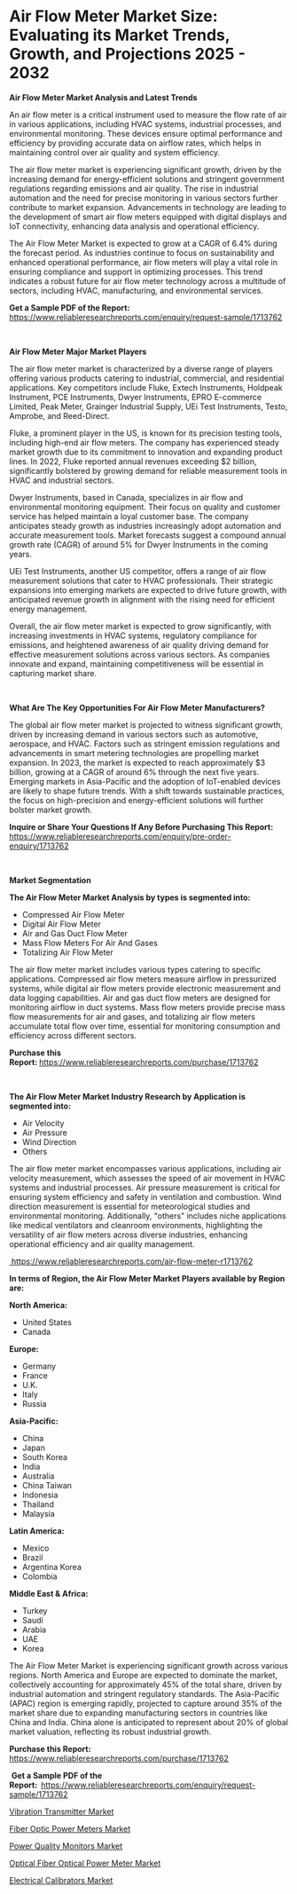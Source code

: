 <p><h1>Air Flow Meter Market Size: Evaluating its Market Trends, Growth, and Projections 2025 - 2032</h1></p><p><strong>Air Flow Meter Market Analysis and Latest Trends</strong></p>
<p><p>An air flow meter is a critical instrument used to measure the flow rate of air in various applications, including HVAC systems, industrial processes, and environmental monitoring. These devices ensure optimal performance and efficiency by providing accurate data on airflow rates, which helps in maintaining control over air quality and system efficiency.</p><p>The air flow meter market is experiencing significant growth, driven by the increasing demand for energy-efficient solutions and stringent government regulations regarding emissions and air quality. The rise in industrial automation and the need for precise monitoring in various sectors further contribute to market expansion. Advancements in technology are leading to the development of smart air flow meters equipped with digital displays and IoT connectivity, enhancing data analysis and operational efficiency.</p><p>The Air Flow Meter Market is expected to grow at a CAGR of 6.4% during the forecast period. As industries continue to focus on sustainability and enhanced operational performance, air flow meters will play a vital role in ensuring compliance and support in optimizing processes. This trend indicates a robust future for air flow meter technology across a multitude of sectors, including HVAC, manufacturing, and environmental services.</p></p>
<p><strong>Get a Sample PDF of the Report:&nbsp;</strong> <a href="https://www.reliableresearchreports.com/enquiry/request-sample/1713762?utm_campaign=32&utm_medium=2&utm_source=Github&utm_content=ia&utm_term=11012025&utm_id=air-flow-meter">https://www.reliableresearchreports.com/enquiry/request-sample/1713762</a></p>
<p>&nbsp;</p>
<p><strong>Air Flow Meter Major Market Players</strong></p>
<p><p>The air flow meter market is characterized by a diverse range of players offering various products catering to industrial, commercial, and residential applications. Key competitors include Fluke, Extech Instruments, Holdpeak Instrument, PCE Instruments, Dwyer Instruments, EPRO E-commerce Limited, Peak Meter, Grainger Industrial Supply, UEi Test Instruments, Testo, Amprobe, and Reed-Direct.</p><p>Fluke, a prominent player in the US, is known for its precision testing tools, including high-end air flow meters. The company has experienced steady market growth due to its commitment to innovation and expanding product lines. In 2022, Fluke reported annual revenues exceeding $2 billion, significantly bolstered by growing demand for reliable measurement tools in HVAC and industrial sectors.</p><p>Dwyer Instruments, based in Canada, specializes in air flow and environmental monitoring equipment. Their focus on quality and customer service has helped maintain a loyal customer base. The company anticipates steady growth as industries increasingly adopt automation and accurate measurement tools. Market forecasts suggest a compound annual growth rate (CAGR) of around 5% for Dwyer Instruments in the coming years.</p><p>UEi Test Instruments, another US competitor, offers a range of air flow measurement solutions that cater to HVAC professionals. Their strategic expansions into emerging markets are expected to drive future growth, with anticipated revenue growth in alignment with the rising need for efficient energy management.</p><p>Overall, the air flow meter market is expected to grow significantly, with increasing investments in HVAC systems, regulatory compliance for emissions, and heightened awareness of air quality driving demand for effective measurement solutions across various sectors. As companies innovate and expand, maintaining competitiveness will be essential in capturing market share.</p></p>
<p>&nbsp;</p>
<p><strong>What Are The Key Opportunities For Air Flow Meter Manufacturers?</strong></p>
<p><p>The global air flow meter market is projected to witness significant growth, driven by increasing demand in various sectors such as automotive, aerospace, and HVAC. Factors such as stringent emission regulations and advancements in smart metering technologies are propelling market expansion. In 2023, the market is expected to reach approximately $3 billion, growing at a CAGR of around 6% through the next five years. Emerging markets in Asia-Pacific and the adoption of IoT-enabled devices are likely to shape future trends. With a shift towards sustainable practices, the focus on high-precision and energy-efficient solutions will further bolster market growth.</p></p>
<p><strong>Inquire or Share Your Questions If Any Before Purchasing This Report:</strong> <a href="https://www.reliableresearchreports.com/enquiry/pre-order-enquiry/1713762?utm_campaign=32&utm_medium=2&utm_source=Github&utm_content=ia&utm_term=11012025&utm_id=air-flow-meter">https://www.reliableresearchreports.com/enquiry/pre-order-enquiry/1713762</a></p>
<p>&nbsp;</p>
<p><strong>Market Segmentation</strong></p>
<p><strong>The Air Flow Meter Market Analysis by types is segmented into:</strong></p>
<p><ul><li>Compressed Air Flow Meter</li><li>Digital Air Flow Meter</li><li>Air and Gas Duct Flow Meter</li><li>Mass Flow Meters For Air And Gases</li><li>Totalizing Air Flow Meter</li></ul></p>
<p><p>The air flow meter market includes various types catering to specific applications. Compressed air flow meters measure airflow in pressurized systems, while digital air flow meters provide electronic measurement and data logging capabilities. Air and gas duct flow meters are designed for monitoring airflow in duct systems. Mass flow meters provide precise mass flow measurements for air and gases, and totalizing air flow meters accumulate total flow over time, essential for monitoring consumption and efficiency across different sectors.</p></p>
<p><strong>Purchase this Report:&nbsp;</strong><a href="https://www.reliableresearchreports.com/purchase/1713762?utm_campaign=32&utm_medium=2&utm_source=Github&utm_content=ia&utm_term=11012025&utm_id=air-flow-meter">https://www.reliableresearchreports.com/purchase/1713762</a></p>
<p>&nbsp;</p>
<p><strong>The Air Flow Meter Market Industry Research by Application is segmented into:</strong></p>
<p><ul><li>Air Velocity</li><li>Air Pressure</li><li>Wind Direction</li><li>Others</li></ul></p>
<p><p>The air flow meter market encompasses various applications, including air velocity measurement, which assesses the speed of air movement in HVAC systems and industrial processes. Air pressure measurement is critical for ensuring system efficiency and safety in ventilation and combustion. Wind direction measurement is essential for meteorological studies and environmental monitoring. Additionally, "others" includes niche applications like medical ventilators and cleanroom environments, highlighting the versatility of air flow meters across diverse industries, enhancing operational efficiency and air quality management.</p></p>
<p><a href="https://www.reliableresearchreports.com/air-flow-meter-r1713762?utm_campaign=32&utm_medium=2&utm_source=Github&utm_content=ia&utm_term=11012025&utm_id=air-flow-meter">&nbsp;https://www.reliableresearchreports.com/air-flow-meter-r1713762</a></p>
<p><strong>In terms of Region, the Air Flow Meter Market Players available by Region are:</strong></p>
<p>
    <p> <strong> North America: </strong>
        <ul>
            <li>United States</li>
            <li>Canada</li>
        </ul>
        </p> 
    <p> <strong> Europe: </strong>
        <ul>
            <li>Germany</li>
            <li>France</li>
            <li>U.K.</li>
            <li>Italy</li>
            <li>Russia</li>
        </ul>
        </p> 
    <p> <strong> Asia-Pacific: </strong>
        <ul>
            <li>China</li>
            <li>Japan</li>
            <li>South Korea</li>
            <li>India</li>
            <li>Australia</li>
            <li>China Taiwan</li>
            <li>Indonesia</li>
            <li>Thailand</li>
            <li>Malaysia</li>
        </ul>
        </p> 
    <p> <strong> Latin America: </strong>
        <ul>
            <li>Mexico</li>
            <li>Brazil</li>
            <li>Argentina Korea</li>
            <li>Colombia</li>
        </ul>
        </p> 
    <p> <strong> Middle East & Africa: </strong>
        <ul>
            <li>Turkey</li>
            <li>Saudi</li>
            <li>Arabia</li>
            <li>UAE</li>
            <li>Korea</li>
        </ul>
    </p>
    </p>
<p><p>The Air Flow Meter Market is experiencing significant growth across various regions. North America and Europe are expected to dominate the market, collectively accounting for approximately 45% of the total share, driven by industrial automation and stringent regulatory standards. The Asia-Pacific (APAC) region is emerging rapidly, projected to capture around 35% of the market share due to expanding manufacturing sectors in countries like China and India. China alone is anticipated to represent about 20% of global market valuation, reflecting its robust industrial growth.</p></p>
<p><strong>Purchase this Report: </strong><a href="https://www.reliableresearchreports.com/purchase/1713762?utm_campaign=32&utm_medium=2&utm_source=Github&utm_content=ia&utm_term=11012025&utm_id=air-flow-meter">https://www.reliableresearchreports.com/purchase/1713762</a></p>
<p>&nbsp;<strong>Get a Sample PDF of the Report:&nbsp;&nbsp;</strong><a href="https://www.reliableresearchreports.com/enquiry/request-sample/1713762?utm_campaign=32&utm_medium=2&utm_source=Github&utm_content=ia&utm_term=11012025&utm_id=air-flow-meter">https://www.reliableresearchreports.com/enquiry/request-sample/1713762</a></p>
<p><strong></strong></p>
<p><p><a href="https://github.com/shondapmbau/Market-Research-Report-List-1/blob/main/vibration-transmitter-market.md?utm_campaign=32&utm_medium=2&utm_source=Github&utm_content=ia&utm_term=11012025&utm_id=air-flow-meter">Vibration Transmitter Market</a></p><p><a href="https://github.com/skerretflossie9297/Market-Research-Report-List-1/blob/main/fiber-optic-power-meters-market.md?utm_campaign=32&utm_medium=2&utm_source=Github&utm_content=ia&utm_term=11012025&utm_id=air-flow-meter">Fiber Optic Power Meters Market</a></p><p><a href="https://github.com/MonroeBullock54/Market-Research-Report-List-1/blob/main/power-quality-monitors-market.md?utm_campaign=32&utm_medium=2&utm_source=Github&utm_content=ia&utm_term=11012025&utm_id=air-flow-meter">Power Quality Monitors Market</a></p><p><a href="https://github.com/alberthagorsuch/Market-Research-Report-List-1/blob/main/optical-fiber-optical-power-meter-market.md?utm_campaign=32&utm_medium=2&utm_source=Github&utm_content=ia&utm_term=11012025&utm_id=air-flow-meter">Optical Fiber Optical Power Meter Market</a></p><p><a href="https://github.com/donnettaletizia/Market-Research-Report-List-1/blob/main/electrical-calibrators-market.md?utm_campaign=32&utm_medium=2&utm_source=Github&utm_content=ia&utm_term=11012025&utm_id=air-flow-meter">Electrical Calibrators Market</a></p></p>